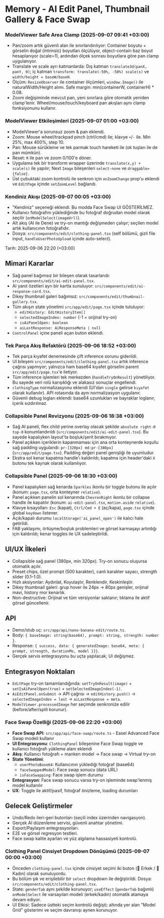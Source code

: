 # Memory - AI Edit Panel, Thumbnail Gallery & Face Swap
### ModelViewer Safe Area Clamp (2025-09-07 09:41 +03:00)
- Pan/zoom artık güvenli alan ile sınırlandırılıyor: Container boyutu + görselin doğal (intrinsic) boyutları ölçülüyor, object-contain baz boyut hesaplanıyor (scale=1), ardından ölçek sonrası boyutlara göre pan clamp uygulanıyor.
- Translate ve scale ayrı katmanlarda: Dış katman `translate3d(panX, panY, 0)`; iç katman `transform: translate(-50%, -50%) scale(s)` ve `width/height = baseW/baseH`.
- Ölçüm: `ResizeObserver` ile container ölçümleri, `window.Image()` ile naturalWidth/Height alımı. Safe margin: min(containerW, containerH) * 0.08.
- Zoom değişiminde mevcut pan, yeni sınırlara göre otomatik yeniden clamp'lenir. Wheel/mouse/touch/keyboard pan akışları aynı clamp fonksiyonunu kullanır.
### ModelViewer Etkileşimleri (2025-09-07 01:00 +03:00)
- ModelViewer'a sorunsuz zoom & pan eklendi.
- Zoom: Mouse wheel/trackpad pinch (ctrl/cmd) ile; klavye `+`/`-` ile. Min 25%, max 400%, step 10.
- Pan: Mouse sürükleme ve tek parmak touch hareketi ile (ok tuşları ile de pan mümkün).
- Reset: `R` ile pan ve zoom 0/100'e döner.
- Uygulama tek bir transform wrapper üzerinde `translate(x,y) + scale(s)` ile yapılır; Next `Image` bileşenleri `select-none` ve `draggable={false}`.
- Üst çubuktaki zoom kontrolü ile senkron için `onZoomChange` prop'u eklendi ve `EditPage` içinde `setZoomLevel` bağlandı.

### Kendiniz Akışı (2025-09-07 00:05 +03:00)
- "Kendiniz" seçeneği eklendi. Bu modda Face Swap UI GÖSTERİLMEZ.
- Kullanıcı fotoğrafını yüklediğinde bu fotoğraf doğrudan model olarak seçilir (`onModelSelect(imageUrl)`).
- Alt akış (AI ile Dene) ve try-on mantığı değişmeden çalışır; seçilen model artık kullanıcının fotoğrafıdır.
- Dosya: `src/components/edit/clothing-panel.tsx` (self bölümü, gizli file input, `handleUserPhotoUpload` içinde auto-select).


Tarih: 2025-09-06 22:20 (+03:00)

## Mimari Kararlar
- Sağ panel bağımsız bir bileşen olarak tasarlandı: `src/components/edit/ai-edit-panel.tsx`.
- AI yanıt özetleri ayrı bir kartla sunuluyor: `src/components/edit/ai-response-card.tsx`.
- Dikey thumbnail galeri bağımsız: `src/components/edit/thumbnail-gallery.tsx`.
- Tüm akışın state yönetimi `src/app/edit/page.tsx` içinde tutuluyor:
  - `editHistory: EditHistoryItem[]`
  - `selectedImageIndex: number` (-1 = orijinal try-on)
  - `isAiPanelOpen: boolean`
  - `aiLastResponse: AiResponseMeta | null`
- `ControlPanel` içine paneli açan buton eklendi.

### Tek Parça Akış Refaktörü (2025-09-06 18:52 +03:00)
- Tek parça kıyafet denemesinde çift inference sorunu giderildi.
- UI bileşeni `src/components/edit/clothing-panel.tsx` artık inference çağrısı yapmıyor; yalnızca ham base64 kıyafet görselini parent `src/app/edit/page.tsx`'e iletiyor.
- Tüm inference işlemleri tek merkezden (`handleTryOnResult`) yönetiliyor. Bu sayede veri rolü karışıklığı ve alakasız sonuçlar engellendi.
- `clothingType` normalizasyonu eklendi (UI'dan `single` gelirse `kıyafet` olarak kullanılır). API rotasında da aynı normalizasyon uygulanır.
- Güvenli debug logları eklendi: base64 uzunlukları ve bayraklar loglanır, içerik sızdırılmaz.

### Collapsible Panel Revizyonu (2025-09-06 18:38 +03:00)
- Sağ AI paneli, flex child yerine overlay olacak şekilde `absolute right-0 top-0` konumlandırıldı (`src/components/edit/ai-edit-panel.tsx`). Bu sayede kapalıyken layout'ta boşluk/şerit bırakmıyor.
- Panel açıkken içeriklerin kapanmaması için ana orta konteynerde koşullu sağ padding uygulandı: `pr-[320px] md:pr-[380px]` (`src/app/edit/page.tsx`). Padding değeri panel genişliği ile uyumludur.
- Ekstra sol kenar kapatma handle'ı kaldırıldı; kapatma için header'daki `X` butonu tek kaynak olarak kullanılıyor.

### Collapsible Panel (2025-09-06 18:30 +03:00)
- Panel kapalıyken sağ kenarda `Sparkles` ikonlu bir toggle butonu ile açılır (konum: `page.tsx`, orta konteyner `relative`).
- Panel açıkken panelin sol kenarında `ChevronRight` ikonlu bir collapse handle ile kapatılır (konum: `ai-edit-panel.tsx`, `motion.aside` `relative`).
- Klavye kısayolları: `Esc` (kapat), `Ctrl/Cmd + E` (aç/kapa), `page.tsx` içinde global `keydown` listener.
- Açık/kapalı durumu `localStorage('ai_panel_open')` ile kalıcı hale getirildi.
- FAB yaklaşımı, örtüşme/boşluk problemleri ve görsel karmaşayı artırdığı için kaldırıldı; kenar toggles ile UX sadeleştirildi.

## UI/UX İlkeleri
- Collapsible sağ panel (380px, min 320px). Try-on sonucu oluşursa otomatik açılır.
- Preset chips, özel prompt (500 karakter), canlı karakter sayacı, strength slider (0.1–1.0).
- Hızlı aksiyonlar: Aydınlat, Koyulaştır, Renklendir, Keskinleştir.
- Dikey thumbnail galeri: grup hover ile 24px → 80px genişler, orijinal mavi, history mor kenarlık.
- Non-destructive: Orijinal ve tüm versiyonlar saklanır; tıklama ile aktif görsel güncellenir.

## API
- Demo/stub uç: `src/app/api/nano-banana-edit/route.ts`.
- Body: `{ baseImage: string(base64), prompt: string, strength: number }`.
- Response: `{ success, data: { generatedImage: base64, meta: { prompt, strength, durationMs, model }}}`.
- Gerçek servis entegrasyonu bu uçta yapılacak; UI değişmez.

## Entegrasyon Noktaları
- `EditPage` try-on tamamlandığında: `setTryOnResult(image)` + `setIsAiPanelOpen(true)` + `setSelectedImageIndex(-1)`.
- `AiEditPanel.onSubmit` → API çağrısı → `editHistory.push()` → `selectedImageIndex = last` → `aiLastResponse = meta`.
- `ModelViewer.processedImage` her seçimde senkronize edilir (before/after/split korunur).

### Face Swap Özelliği (2025-09-06 22:20 +03:00)
- **Face Swap API**: `src/app/api/face-swap/route.ts` - Easel Advanced Face Swap modeli kullanır
- **UI Entegrasyonu**: `ClothingPanel` bileşenine Face Swap toggle ve kullanıcı fotoğrafı yükleme alanı eklendi
- **Akış**: Kullanıcı fotoğrafı + manken model → Face swap → Virtual try-on
- **State Yönetimi**: 
  - `userPhotoBase64`: Kullanıcının yüklediği fotoğraf (base64)
  - `faceSwappedModel`: Face swap sonucu (data URL)
  - `isFaceSwapping`: Face swap işlem durumu
- **Entegrasyon**: Face swap sonucu varsa try-on işleminde swap'lenmiş model kullanılır
- **UX**: Toggle ile aktif/pasif, fotoğraf önizleme, loading durumları

## Gelecek Geliştirmeler
- Undo/Redo ileri-geri butonları (seçili index üzerinden navigasyon).
- Gerçek AI düzenleme servisi, güvenli anahtar yönetimi.
- Export/Paylaşım entegrasyonları.
- E2E ve görsel regresyon testleri.
- Face swap kalite ayarları ve yüz algılama hassasiyeti kontrolü.

### Clothing Panel Cinsiyet Dropdown Dönüşümü (2025-09-07 00:00 +03:00)
- Önceden `clothing-panel.tsx` içinde cinsiyet seçimi iki buton (👨 Erkek / 👩 Kadın) olarak sunuluyordu.
- Bu bölüm şık ve erişilebilir bir `select` dropdown ile değiştirildi. Dosya: `src/components/edit/clothing-panel.tsx`.
- State: `genderTab` aynı şekilde korunuyor; `useEffect` (`genderTab` bağımlı) `onModelSelect` ile varsayılan modeli (erkek/kadın) otomatik atamaya devam ediyor.
- UI Etkisi: Sadece üstteki seçim kontrolü değişti; altında yer alan "Model Grid" gösterimi ve seçim davranışı aynen korunuyor.
